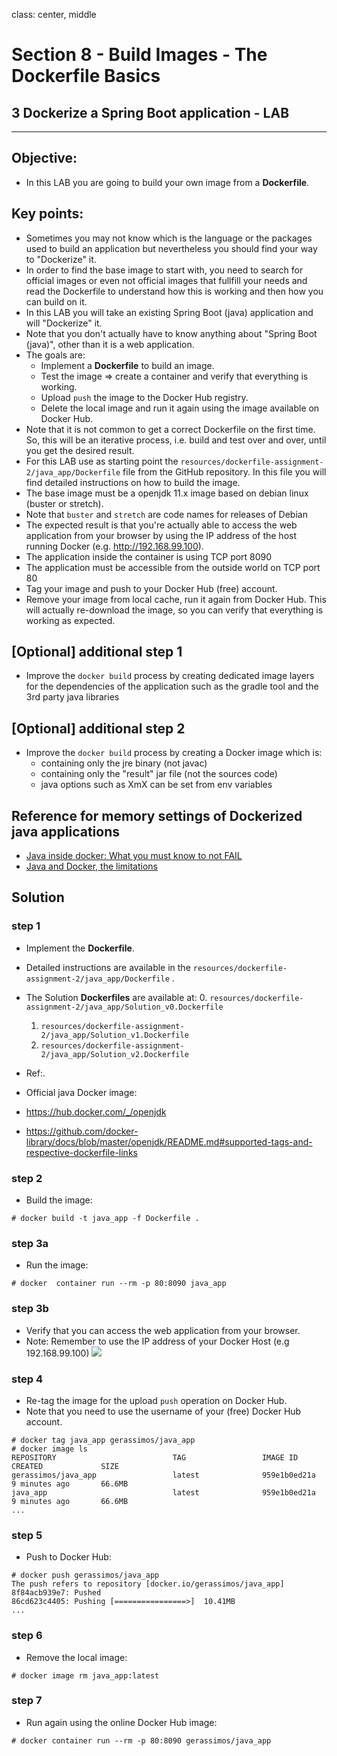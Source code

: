 class: center, middle
# Section 8 - Build Images - The Dockerfile Basics
## 3 Dockerize a Spring Boot application - LAB

---


## Objective:
 - In this LAB you are going to build your own image from a **Dockerfile**.

## Key points:
 - Sometimes you may not know which is the language or the packages used to build an application but nevertheless you should find your way to "Dockerize" it.
 - In order to find the base image to start with, you need to search for official images or even not official images that fullfill your needs and read the Dockerfile to understand how this is working and then how you can build on it.
 - In this LAB you will take an existing Spring Boot (java) application and will "Dockerize" it. 
 - Note that you don't actually have to know anything about "Spring Boot (java)", other than it is a web application.
 - The goals are: 
    - Implement a **Dockerfile** to build an image. 
    - Test the image => create a container and verify that everything is working.
    - Upload `push` the image to the Docker Hub registry.
    - Delete the local image and run it again using the image available on Docker Hub.
 - Note that it is not common to get a correct Dockerfile on the first time. So, this will be an iterative process, i.e. build and test over and over, until you get the desired result. 
 - For this LAB use as starting point the `resources/dockerfile-assignment-2/java_app/Dockerfile` file from the GitHub repository. In this file you will find detailed instructions on how to build the image.
 - The base image must be a openjdk 11.x image based on debian linux (buster or stretch).
 - Note that `buster` and `stretch` are code names for releases of Debian
 - The expected result is that you're actually able to access the web application from your browser by using the IP address of the host running Docker (e.g. http://192.168.99.100).
 - The application inside the container is using TCP port 8090
 - The application must be accessible from the outside world on TCP port 80
 - Tag your image and push to your Docker Hub (free) account.
 - Remove your image from local cache, run it again from Docker Hub. This will actually re-download the image, so you can verify that everything is working as expected.

## [Optional] additional step 1
 - Improve the `docker build` process by creating dedicated image layers for the dependencies of the application such as  the gradle tool and the 3rd party java libraries 

## [Optional] additional step 2
 - Improve the `docker build` process by creating a Docker image which is: 
    - containing only the jre binary (not javac) 
    - containing only the "result" jar file (not the sources code)
    - java options such as XmX can be set from env variables    


## Reference for memory settings of Dockerized java applications 
 - [Java inside docker: What you must know to not FAIL](https://developers.redhat.com/blog/2017/03/14/java-inside-docker/)
 - [Java and Docker, the limitations](https://royvanrijn.com/blog/2018/05/java-and-docker-memory-limits/)
       
## Solution

### step 1
  - Implement the **Dockerfile**.
  - Detailed instructions are available in the `resources/dockerfile-assignment-2/java_app/Dockerfile` .
  
  - The Solution **Dockerfiles** are available at:
    0. `resources/dockerfile-assignment-2/java_app/Solution_v0.Dockerfile`
    1. `resources/dockerfile-assignment-2/java_app/Solution_v1.Dockerfile`
    2. `resources/dockerfile-assignment-2/java_app/Solution_v2.Dockerfile`

 - Ref:.
 - Official java Docker image:
 - https://hub.docker.com/_/openjdk
 - https://github.com/docker-library/docs/blob/master/openjdk/README.md#supported-tags-and-respective-dockerfile-links

### step 2
  - Build the image:
 ```terminal
 # docker build -t java_app -f Dockerfile .
 ```

### step 3a
 - Run the image: 
```terminal
# docker  container run --rm -p 80:8090 java_app
```

### step 3b
 - Verify that you can access the web application from your browser.
 - Note: Remember to use the IP address of your Docker Host (e.g 192.168.99.100)
![](../docs/images/D_S8_L3_LAB_java_web_app_screen.jpg)

### step 4
 - Re-tag the image for the upload `push` operation on Docker Hub.
 - Note that you need to use the username of your (free) Docker Hub account. 
 
```terminal
# docker tag java_app gerassimos/java_app
# docker image ls
REPOSITORY                          TAG                 IMAGE ID            CREATED             SIZE
gerassimos/java_app                 latest              959e1b0ed21a        9 minutes ago       66.6MB
java_app                            latest              959e1b0ed21a        9 minutes ago       66.6MB
...
``` 
### step 5
 - Push to Docker Hub:
```terminal
# docker push gerassimos/java_app
The push refers to repository [docker.io/gerassimos/java_app]
8f84acb939e7: Pushed
86cd623c4405: Pushing [================>]  10.41MB
...
``` 
### step 6 
 - Remove the local image:
```terminal
# docker image rm java_app:latest
``` 
### step 7
 - Run again using the online Docker Hub image:  
```terminal
# docker container run --rm -p 80:8090 gerassimos/java_app
``` 
